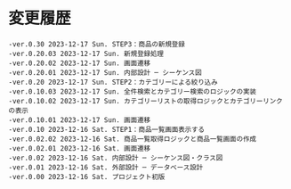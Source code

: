 # 変更履歴

	-ver.0.30 2023-12-17 Sun. STEP3：商品の新規登録
	-ver.0.20.03 2023-12-17 Sun. 新規登録処理
	-ver.0.20.02 2023-12-17 Sun. 画面遷移
	-ver.0.20.01 2023-12-17 Sun. 内部設計 ─ シーケンス図
	-ver.0.20 2023-12-17 Sun. STEP2：カテゴリーによる絞り込み
	-ver.0.10.03 2023-12-17 Sun. 全件検索とカテゴリー検索のロジックの実装
	-ver.0.10.02 2023-12-17 Sun. カテゴリーリストの取得ロジックとカテゴリーリンクの表示
	-ver.0.10.01 2023-12-17 Sun. 画面遷移
	-ver.0.10 2023-12-16 Sat. STEP1：商品一覧画面表示する
	-ver.0.02.02 2023-12-16 Sat. 商品一覧取得ロジックと商品一覧画面の作成
	-ver.0.02.01 2023-12-16 Sat. 画面遷移
	-ver.0.02 2023-12-16 Sat. 内部設計 ─ シーケンス図・クラス図
	-ver.0.01 2023-12-16 Sat. 外部設計 ─ データベース設計
	-ver.0.00 2023-12-16 Sat. プロジェクト初版
